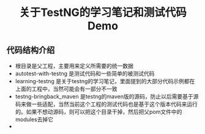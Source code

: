 # <center>关于TestNG的学习笔记和测试代码Demo</center>

## 代码结构介绍

- 根目录是父工程，主要用来定义所需要的统一数据
- autotest-with-testng 是测试代码和一些简单的被测试代码
- learning-testng 是关于testng的学习笔记，里面提到的大部分代码示例都在上面的工程中，当然可能会有一部分不一致
- testng-bringback_maven 是testng的maven版的源码，防止以后需要基于源码来做一些适配，当然当前这个工程的测试代码也是基于这个版本代码来运行的。如果不想动源码，则可以把这个目录干掉，然后把父pom文件中的modules去掉它
- 